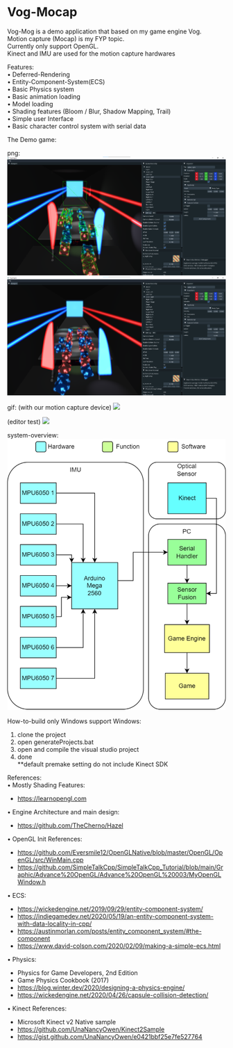 # Vog-Mocap

Vog-Mog is a demo application that based on my game engine Vog.<br />
Motion capture (Mocap) is my FYP topic.<br />
Currently only support OpenGL.<br />
Kinect and IMU are used for the motion capture hardwares<br />

Features:<br />
• Deferred-Rendering<br />
• Entity-Component-System(ECS)<br />
• Basic Physics system <br />
• Basic animation loading<br />
• Model loading<br />
• Shading features (Bloom / Blur, Shadow Mapping, Trail)<br />
• Simple user Interface<br />
• Basic character control system with serial data<br />

The Demo game:

png:
![alt text](https://github.com/wai3aa1sam/Vog-Mocap/blob/main/media/png/demo_game_debug.png?raw=true)
![alt text](https://github.com/wai3aa1sam/Vog-Mocap/blob/main/media/png/demo_game2.png?raw=true)

gif:
(with our motion capture device)
![](https://github.com/wai3aa1sam/Vog-Mocap/blob/main/media/gifs/demo-game.gif)

(editor test)
![](https://github.com/wai3aa1sam/Vog-Mocap/blob/main/media/gifs/demo-game-raw.gif)

system-overview: 
![alt text](https://github.com/wai3aa1sam/Vog-Mocap/blob/main/media/png/system-overview-v2.png?raw=true)

How-to-build
only Windows support
Windows: 
1. clone the project
2. open generateProjects.bat
3. open and compile the visual studio project
4. done<br />
**default premake setting do not include Kinect SDK

References: <br />
• Mostly Shading Features: 
- https://learnopengl.com

• Engine Architecture and main design: 
- https://github.com/TheCherno/Hazel

• OpenGL Init References:
- https://github.com/Eversmile12/OpenGLNative/blob/master/OpenGL/OpenGL/src/WinMain.cpp
- https://github.com/SimpleTalkCpp/SimpleTalkCpp_Tutorial/blob/main/Graphic/Advance%20OpenGL/Advance%20OpenGL%20003/MyOpenGLWindow.h

• ECS:
- https://wickedengine.net/2019/09/29/entity-component-system/
- https://indiegamedev.net/2020/05/19/an-entity-component-system-with-data-locality-in-cpp/
- https://austinmorlan.com/posts/entity_component_system/#the-component
- https://www.david-colson.com/2020/02/09/making-a-simple-ecs.html

• Physics:
- Physics for Game Developers, 2nd Edition
- Game Physics Cookbook (2017)
- https://blog.winter.dev/2020/designing-a-physics-engine/
- https://wickedengine.net/2020/04/26/capsule-collision-detection/

• Kinect References: 
- Microsoft Kinect v2 Native sample
- https://github.com/UnaNancyOwen/Kinect2Sample
- https://gist.github.com/UnaNancyOwen/e0421bbf25e7fe527764
